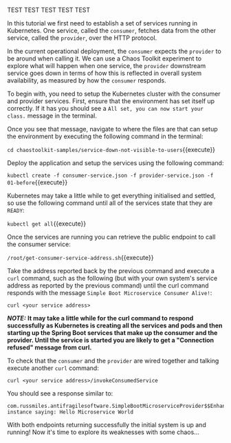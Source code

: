 TEST TEST TEST TEST TEST

In this tutorial we first need to establish a set of services running in 
Kubernetes. One service, called the `consumer`, fetches data from the other
service, called the `provider`, over the HTTP protocol.

In the current operational deployment, the `consumer` expects the `provider` to be
around when calling it. We can use a Chaos Toolkit experiment to explore what 
will happen when one service, the `provider` downstream service goes down in terms of how this is reflected in overall system availability, as measured by how the `consumer` responds.

To begin with, you need to setup the Kubernetes cluster with the consumer and provider services. 
First, ensure that the environment has set itself up correctly. If it has you should see a 
`All set, you can now start your class.` message in the terminal.

Once you see that message, navigate to where the files are that can setup the environment by executing the following command in the terminal:

`cd chaostoolkit-samples/service-down-not-visible-to-users`{{execute}}

Deploy the application and setup the services using the following command:

`kubectl create -f consumer-service.json -f provider-service.json -f 01-before`{{execute}}

Kubernetes may take a little while to get everything initialised and settled, so use the following command until all of the services state that they are `READY`:

`kubectl get all`{{execute}}

Once the services are running you can retrieve the public endpoint to call
the consumer service:

`/root/get-consumer-service-address.sh`{{execute}}

Take the address reported back by the previous command and execute a `curl` command, such as the following (but with your own system's service address as reported by the previous command) until the curl command responds with the message `Simple Boot Microservice Consumer Alive!`:

`curl <your service address>`

***NOTE:*** **It may take a little while for the curl command to respond successfully as Kubernetes is creating all the services and pods and then starting up the Spring Boot services that make up the consumer and the provider. Until the service is started you are likely to get a "Connection refused" message from curl.**

To check that the `consumer` and the `provider` are wired together and talking execute another `curl` command:

`curl <your service address>/invokeConsumedService`

You should see a response similar to:

```
com.russmiles.antifragilesoftware.SimpleBootMicroserviceProvider$$EnhancerBySpringCGLIB$$a4df4aa7@683c2b43 instance saying: Hello Microservice World
```

With both endpoints returning successfully the initial system is up and running! Now it's time to explore its weaknesses with some chaos...
